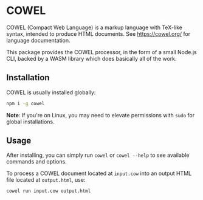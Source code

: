 # COWEL

COWEL (Compact Web Language) is a markup language
with TeX-like syntax,
intended to produce HTML documents.
See <https://cowel.org/> for language documentation.

This package provides the COWEL processor,
in the form of a small Node.js CLI,
backed by a WASM library which does basically all of the work.

## Installation

COWEL is usually installed globally:

```sh
npm i -g cowel
```

**Note**:
If you're on Linux,
you may need to elevate permissions with `sudo` for global installations.

## Usage

After installing,
you can simply run `cowel` or `cowel --help`
to see available commands and options.

To process
a COWEL document located at `input.cow`
into an output HTML file located at `output.html`, use:

```sh
cowel run input.cow output.html
```
